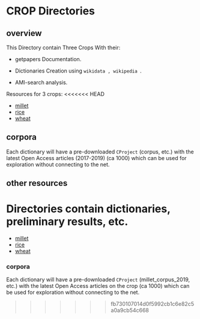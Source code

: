 # CROP Directories

## overview


This Directory contain Three Crops With their:
   
* getpapers Documentation.  

* Dictionaries Creation using `wikidata , wikipedia `.

* AMI-search analysis.


Resources for 3 crops:
<<<<<<< HEAD
* [millet](millet/OVERVIEW.md)
* [rice](rice/OVERVIEW.md)
* [wheat](wheat/OVERVIEW.md)

## corpora
Each dictionary will have a pre-downloaded `CProject` (corpus, etc.) with the latest Open Access articles (2017-2019) (ca 1000) 
which can be used for exploration without connecting to the net.

## other resources 
Directories contain dictionaries, preliminary results, etc.
=======
* [millet](./millet)
* [rice](./rice)
* [wheat](./Wheat)

### corpora
Each dictionary will have a pre-downloaded `CProject` (millet_corpus_2019, etc.) with the latest Open Access articles on the crop (ca 1000) which can be used for exploration without connecting to the net.
>>>>>>> fb730107014d0f5992cb1c6e82c5a0a9cb54c668
